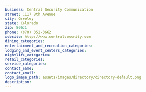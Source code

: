 ```yaml
---
business: Central Security Communication
street: 1117 8th Avenue
city: Greeley
state: Colorado
zip: 80631
phone: (970) 352-3662
website: http://www.centralsecurity.com
dining_categories: 
entertainment_and_recreation_categories: 
lodging_and_event_centers_categories: 
nightlife_categories: 
retail_categories: 
service_categories: 
contact_name: 
contact_email: 
logo_image_path: assets/images/directory/directory-default.png
description: 
---
```

